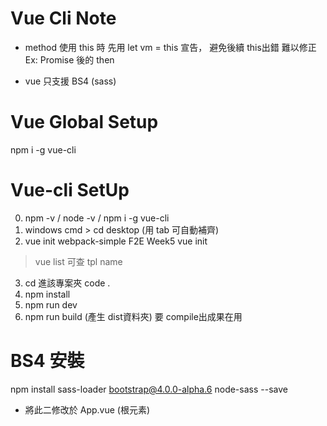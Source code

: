 ﻿# Vue Cli Note

* method 使用 this 時
先用 let vm = this 宣告，
避免後續 this出錯 難以修正
Ex: Promise 後的 then

* vue 只支援 BS4 (sass)

# Vue Global Setup

npm i -g vue-cli


# Vue-cli SetUp
  0. npm -v / node -v / npm i -g vue-cli
  1. windows
  cmd > cd desktop (用 tab 可自動補齊)
  2. vue init  webpack-simple F2E Week5
  vue init <tpl name> <project name>
  > vue list 可查 tpl name
  3. cd 進該專案夾
  code .
  4. npm install
  5. npm run dev
  6. npm run build (產生 dist資料夾)
  要 compile出成果在用

# BS4 安裝
npm install sass-loader bootstrap@4.0.0-alpha.6 node-sass --save
* 將此二修改於 App.vue (根元素)
<style lang="scss">
@import "~bootstrap/scss/bootstrap";

# router-link 寫法
<router-link :to="'home'">Home</router-link>
<router-link :to="'/hey'">Hey</router-link>
<router-view/>